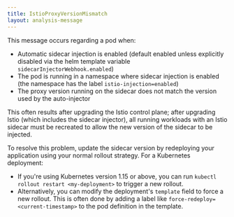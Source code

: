 ```yaml
---
title: IstioProxyVersionMismatch
layout: analysis-message
---
```


This message occurs regarding a pod when:

* Automatic sidecar injection is enabled (default enabled unless explicitly
  disabled via the helm template variable `sidecarInjectorWebhook.enabled`)
* The pod is running in a namespace where sidecar injection is enabled (the
  namespace has the label `istio-injection=enabled`)
* The proxy version running on the sidecar does not match the version used by
  the auto-injector

This often results after upgrading the Istio control plane; after upgrading
Istio (which includes the sidecar injector), all running workloads with an Istio
sidecar must be recreated to allow the new version of the sidecar to be
injected.

To resolve this problem, update the sidecar version by redeploying your application
using your normal rollout strategy. For a Kubernetes deployment:

* If you're using Kubernetes version 1.15 or above, you can run 
  `kubectl rollout restart <my-deployment>` to trigger a new rollout.
* Alternatively, you can modify the deployment's `template` field to force a new
  rollout. This is often done by adding a label like
  `force-redeploy=<current-timestamp>` to the pod definition in the template.
